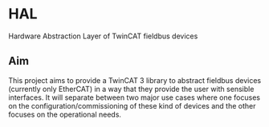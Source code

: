 # HAL
Hardware Abstraction Layer of TwinCAT fieldbus devices 

## Aim
This project aims to provide a TwinCAT 3 library to abstract fieldbus devices (currently only EtherCAT) in a way that they provide the user with sensible interfaces. It will separate between two major use cases where one focuses on the configuration/commissioning of these kind of devices and the other focuses on the operational needs.
